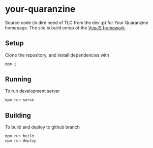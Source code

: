 # your-quaranzine

Source code (in dire need of TLC from the dev :p) for Your Quaranzine homepage. The site is build ontop of the [VueJS framework](https://vuejs.org/). 

## Setup

Clone the repository, and install dependencies with
```bash
npm i
```

## Running
To run development server
```bash
npm run serve
```

## Building

To build and deploy to github branch
```bash
npm run build 
npm run deploy
```
